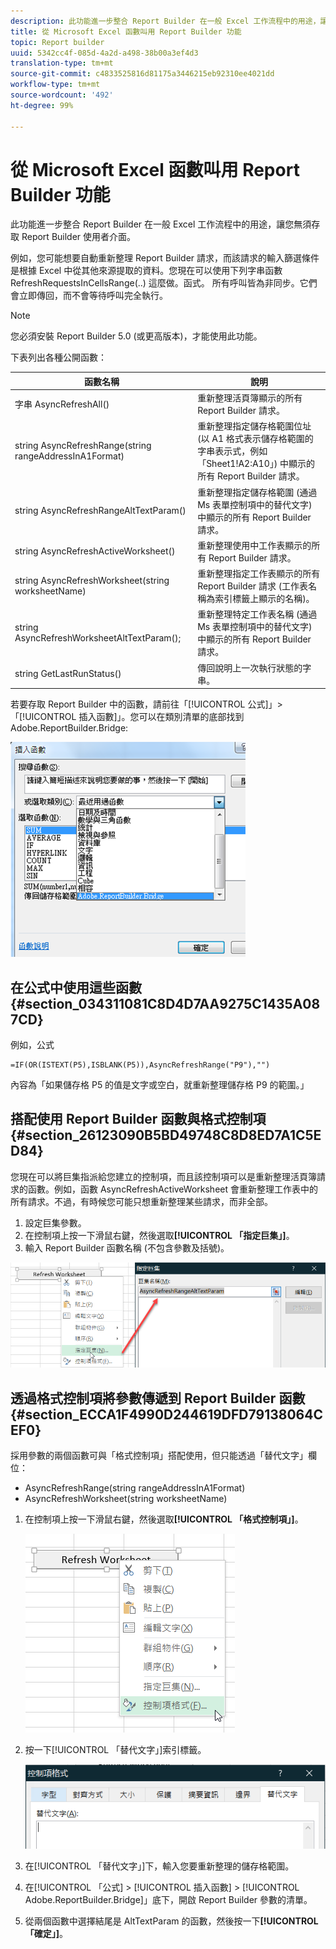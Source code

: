 ```yaml
---
description: 此功能進一步整合 Report Builder 在一般 Excel 工作流程中的用途，讓您無須存取 Report Builder 使用者介面。
title: 從 Microsoft Excel 函數叫用 Report Builder 功能
topic: Report builder
uuid: 5342cc4f-085d-4a2d-a498-38b00a3ef4d3
translation-type: tm+mt
source-git-commit: c4833525816d81175a3446215eb92310ee4021dd
workflow-type: tm+mt
source-wordcount: '492'
ht-degree: 99%

---
```



# 從 Microsoft Excel 函數叫用 Report Builder 功能

此功能進一步整合 Report Builder 在一般 Excel 工作流程中的用途，讓您無須存取 Report Builder 使用者介面。

例如，您可能想要自動重新整理 Report Builder 請求，而該請求的輸入篩選條件是根據 Excel 中從其他來源提取的資料。您現在可以使用下列字串函數 RefreshRequestsInCellsRange(..) 這麼做。函式。 所有呼叫皆為非同步。它們會立即傳回，而不會等待呼叫完全執行。

>[!NOTE]
>
> 您必須安裝 Report Builder 5.0 (或更高版本)，才能使用此功能。

下表列出各種公開函數：

| 函數名稱 | 說明 |
|---|---|
| 字串 AsyncRefreshAll() | 重新整理活頁簿顯示的所有 Report Builder 請求。 |
| string AsyncRefreshRange(string rangeAddressInA1Format) | 重新整理指定儲存格範圍位址 (以 A1 格式表示儲存格範圍的字串表示式，例如「Sheet1!A2:A10」) 中顯示的所有 Report Builder 請求。 |
| string AsyncRefreshRangeAltTextParam() | 重新整理指定儲存格範圍 (通過 Ms 表單控制項中的替代文字) 中顯示的所有 Report Builder 請求。 |
| string AsyncRefreshActiveWorksheet() | 重新整理使用中工作表顯示的所有 Report Builder 請求。 |
| string AsyncRefreshWorksheet(string worksheetName) | 重新整理指定工作表顯示的所有 Report Builder 請求 (工作表名稱為索引標籤上顯示的名稱)。 |
| string AsyncRefreshWorksheetAltTextParam(); | 重新整理特定工作表名稱 (通過 Ms 表單控制項中的替代文字) 中顯示的所有 Report Builder 請求。 |
| string GetLastRunStatus() | 傳回說明上一次執行狀態的字串。 |

若要存取 Report Builder 中的函數，請前往「[!UICONTROL 公式]」>「[!UICONTROL 插入函數]」。您可以在類別清單的底部找到 Adobe.ReportBuilder.Bridge:

![](assets/arb_functions.png)

## 在公式中使用這些函數 {#section_034311081C8D4D7AA9275C1435A087CD}

例如，公式

```
=IF(OR(ISTEXT(P5),ISBLANK(P5)),AsyncRefreshRange("P9"),"")
```

內容為「如果儲存格 P5 的值是文字或空白，就重新整理儲存格 P9 的範圍。」

## 搭配使用 Report Builder 函數與格式控制項 {#section_26123090B5BD49748C8D8ED7A1C5ED84}

您現在可以將巨集指派給您建立的控制項，而且該控制項可以是重新整理活頁簿請求的函數。例如，函數 AsyncRefreshActiveWorksheet 會重新整理工作表中的所有請求。不過，有時候您可能只想重新整理某些請求，而非全部。

1. 設定巨集參數。
1. 在控制項上按一下滑鼠右鍵，然後選取&#x200B;**[!UICONTROL 「指定巨集」]**。
1. 輸入 Report Builder 函數名稱 (不包含參數及括號)。

![](assets/assign_macro.png)

## 透過格式控制項將參數傳遞到 Report Builder 函數 {#section_ECCA1F4990D244619DFD79138064CEF0}

採用參數的兩個函數可與「格式控制項」搭配使用，但只能透過「替代文字」欄位：

* AsyncRefreshRange(string rangeAddressInA1Format)
* AsyncRefreshWorksheet(string worksheetName)

1. 在控制項上按一下滑鼠右鍵，然後選取&#x200B;**[!UICONTROL 「格式控制項」]**。

   ![](assets/format_control.png)

1. 按一下[!UICONTROL 「替代文字」]索引標籤。

   ![](assets/alt_text.png)

1. 在[!UICONTROL 「替代文字」]下，輸入您要重新整理的儲存格範圍。
1. 在[!UICONTROL 「公式] > [!UICONTROL 插入函數] > [!UICONTROL Adobe.ReportBuilder.Bridge]」底下，開啟 Report Builder 參數的清單。

1. 從兩個函數中選擇結尾是 AltTextParam 的函數，然後按一下&#x200B;**[!UICONTROL 「確定」]**。

